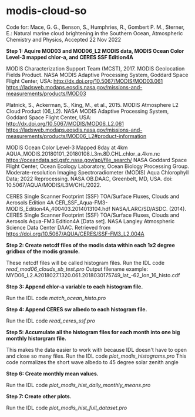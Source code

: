 # modis-cloud-so

Code for:
Mace, G. G., Benson, S., Humphries, R., Gombert P. M., Sterner, E.: Natural marine cloud brightening in the Southern Ocean, Atmospheric Chemistry and Physics, Accepted 22 Nov 2022

**Step 1: Aquire MOD03 and MOD06_L2 MODIS data, MODIS Ocean Color Level-3 mapped chlor-a, and CERES SSF Edition4A**

MODIS Characterization Support Team (MCST), 2017. MODIS Geolocation Fields Product. NASA MODIS Adaptive Processing System, Goddard Space Flight Center, USA: http://dx.doi.org/10.5067/MODIS/MOD03.061
https://ladsweb.modaps.eosdis.nasa.gov/missions-and-measurements/products/MOD03

Platnick, S., Ackerman, S., King, M., et al., 2015. MODIS Atmosphere L2 Cloud Product (06_L2). NASA MODIS Adaptive Processing System, Goddard Space Flight Center, USA: http://dx.doi.org/10.5067/MODIS/MOD06_L2.061
https://ladsweb.modaps.eosdis.nasa.gov/missions-and-measurements/products/MOD06_L2#product-information

MODIS Ocean Color Level-3 Mapped 8day at 4km
AQUA_MODIS.20180101_20180108.L3m.8D.CHL.chlor_a.4km.nc
https://oceandata.sci.gsfc.nasa.gov/api/file_search/
NASA Goddard Space Flight Center, Ocean Ecology Laboratory, Ocean Biology Processing Group. Moderate-resolution Imaging Spectroradiometer (MODIS) Aqua Chlorophyll Data; 2022 Reprocessing. NASA OB.DAAC, Greenbelt, MD, USA. doi: 10.5067/AQUA/MODIS/L3M/CHL/2022.

CERES Single Scanner Footprint (SSF) TOA/Surface Fluxes, Clouds and Aerosols Edition 4A
CER_SSF_Aqua-FM3-MODIS_Edition4A_400403.2014013104.hdf
NASA/LARC/SD/ASDC. (2014). CERES Single Scanner Footprint (SSF) TOA/Surface Fluxes, Clouds and Aerosols Aqua-FM3 Edition4A [Data set]. NASA Langley Atmospheric Science Data Center DAAC. Retrieved from https://doi.org/10.5067/AQUA/CERES/SSF-FM3_L2.004A

**Step 2: Create netcdf files of the modis data within each 1x2 degree gridbox of the modis granule.**

These netcdf files will be called histogram files.  Run the IDL code *read_mod06_clouds_sb_test.pro*
Output filename example: MYD06_L2.A2018027.1320.061.2018030175749_lat_-62_lon_16_histo.cdf

**Step 3:  Append chlor-a variable to each histogram file.**

Run the IDL code *match_ocean_histo.pro*

**Step 4:  Append CERES sw albedo to each histogram file.**

Run the IDL code *read_ceres_ssf.pro*

**Step 5:  Accumulate all the histogram files for each month into one big monthly historgram file.**

This makes the data easier to work with because IDL doesn't have to open and close so many files.
Run the IDL code *plot_modis_histograms.pro*
This code normalizes the short wave albedo to 45 degree solar zenith angle

**Step 6:  Create monthly mean values.**

Run the IDL code *plot_modis_hist_daily_monthly_means.pro*

**Step 7:  Create other plots.**

Run the IDL code *plot_modis_hist_full_dataset.pro*

